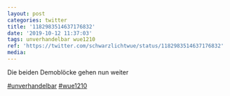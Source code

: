 ```yaml
---
layout: post
categories: twitter
title: '1182983514637176832'
date: '2019-10-12 11:37:03'
tags: unverhandelbar wue1210
ref: 'https://twitter.com/schwarzlichtwue/status/1182983514637176832'
media:
---
```

Die beiden Demoblöcke gehen nun weiter

[#unverhandelbar](/t/unverhandelbar) [#wue1210](/t/wue1210) 